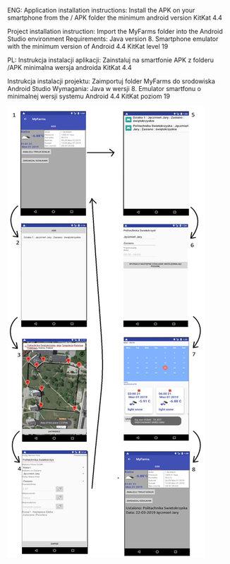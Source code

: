 ENG:
Application installation instructions:
Install the APK on your smartphone from the / APK folder
the minimum android version KitKat 4.4

Project installation instruction:
Import the MyFarms folder into the Android Studio environment
Requirements:
Java version 8.
Smartphone emulator with the minimum version of Android 4.4 KitKat level 19


PL:
Instrukcja instalacji aplikacji:
Zainstaluj na smartfonie APK z folderu /APK
minimalna wersja androida KitKat 4.4

Instrukcja instalacji projektu:
Zaimportuj folder MyFarms do srodowiska Android Studio
Wymagania:
Java w wersji 8.
Emulator smartfonu o minimalnej wersji systemu Android 4.4 KitKat poziom 19

![Screenshot](info.jpg)

